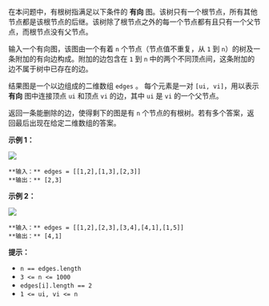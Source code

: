 在本问题中，有根树指满足以下条件的 **有向**
图。该树只有一个根节点，所有其他节点都是该根节点的后继。该树除了根节点之外的每一个节点都有且只有一个父节点，而根节点没有父节点。

输入一个有向图，该图由一个有着 `n` 个节点（节点值不重复，从 `1` 到 `n`）的树及一条附加的有向边构成。附加的边包含在 `1` 到 `n`
中的两个不同顶点间，这条附加的边不属于树中已存在的边。

结果图是一个以边组成的二维数组 `edges` 。 每个元素是一对 `[ui, vi]`，用以表示 **有向** 图中连接顶点 `ui` 和顶点 `vi`
的边，其中 `ui` 是 `vi` 的一个父节点。

返回一条能删除的边，使得剩下的图是有 `n` 个节点的有根树。若有多个答案，返回最后出现在给定二维数组的答案。

**示例 1：**

![](https://assets.leetcode.com/uploads/2020/12/20/graph1.jpg)

    
    
    **输入：** edges = [[1,2],[1,3],[2,3]]
    **输出：** [2,3]
    

**示例 2：**

![](https://assets.leetcode.com/uploads/2020/12/20/graph2.jpg)

    
    
    **输入：** edges = [[1,2],[2,3],[3,4],[4,1],[1,5]]
    **输出：** [4,1]
    

**提示：**

  * `n == edges.length`
  * `3 <= n <= 1000`
  * `edges[i].length == 2`
  * `1 <= ui, vi <= n`

